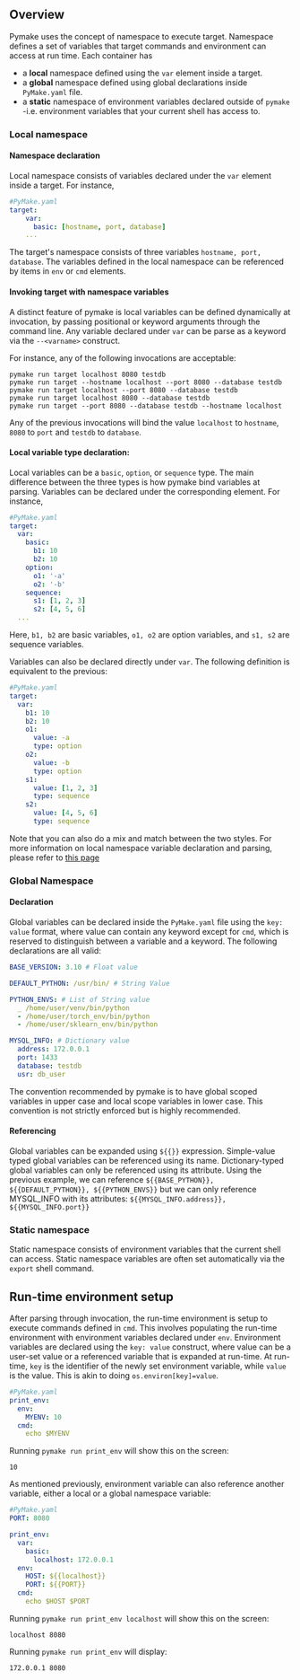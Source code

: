 ## Overview 

Pymake uses the concept of namespace to execute target. Namespace defines a set of variables that target commands and
environment can access at run time. Each container has 

- a **local** namespace defined using the `var` element inside a target.
- a **global** namespace defined using global declarations inside `PyMake.yaml` file.
- a **static** namespace of environment variables declared outside of `pymake` -i.e. environment variables that your current shell has access to.

### Local namespace

#### Namespace declaration

Local namespace consists of variables declared under the `var` element inside a target. For instance,

```yaml
#PyMake.yaml
target:
    var:
      basic: [hostname, port, database]
    ...
```
The target's namespace consists of three variables `hostname, port, database`. The variables defined in the local namespace
can be referenced by items in `env` or `cmd` elements. 

#### Invoking target with namespace variables

A distinct feature of pymake is local variables can be defined dynamically
at invocation, by passing positional or keyword arguments through the command line. 
Any variable declared under `var` can be parse as a keyword via the `--<varname>` construct.

For instance, any of the following invocations are acceptable:

```commandline
pymake run target localhost 8080 testdb
pymake run target --hostname localhost --port 8080 --database testdb
pymake run target localhost --port 8080 --database testdb 
pymake run target localhost 8080 --database testdb 
pymake run target --port 8080 --database testdb --hostname localhost 
```
Any of the previous invocations will bind the value `localhost` to `hostname`, `8080` to `port` and `testdb` to `database`.

#### Local variable type declaration:

Local variables can be a `basic`, `option`, or `sequence` type. The main difference between the three types is how pymake 
bind variables at parsing. Variables can be declared under the corresponding element. For instance, 

```yaml
#PyMake.yaml 
target:
  var:
    basic:
      b1: 10
      b2: 10
    option:
      o1: '-a'
      o2: '-b'
    sequence:
      s1: [1, 2, 3]
      s2: [4, 5, 6]
  ...
```
Here, `b1, b2` are basic variables, `o1, o2` are option variables, and `s1, s2` are sequence variables.

Variables can also be declared directly under `var`. The following definition is equivalent to the previous:

```yaml
#PyMake.yaml
target:
  var:
    b1: 10
    b2: 10
    o1:
      value: -a
      type: option
    o2:
      value: -b
      type: option
    s1:
      value: [1, 2, 3]
      type: sequence
    s2:
      value: [4, 5, 6]
      type: sequence
```

Note that you can also do a mix and match between the two styles. For more information on local namespace variable declaration
and parsing, please refer to [this page](var_declaration.md)



### Global Namespace

#### Declaration

Global variables can be declared inside the `PyMake.yaml` file using the `key: value` format, where value can contain any
keyword except for `cmd`, which is reserved to distinguish between a variable and a keyword. The following declarations are
all valid:

```yaml
BASE_VERSION: 3.10 # Float value

DEFAULT_PYTHON: /usr/bin/ # String Value

PYTHON_ENVS: # List of String value
  _ /home/user/venv/bin/python
  - /home/user/torch_env/bin/python
  - /home/user/sklearn_env/bin/python

MYSQL_INFO: # Dictionary value
  address: 172.0.0.1
  port: 1433
  database: testdb
  usr: db_user

```
The convention recommended by pymake is to have global scoped variables in upper case and local scope variables in lower case.
This convention is not strictly enforced but is highly recommended. 

#### Referencing 

Global variables can be expanded using `${{}}` expression. Simple-value typed global variables can be referenced using its name.
Dictionary-typed global variables can only be referenced using its attribute. Using the previous example, we 
can reference `${{BASE_PYTHON}}, ${{DEFAULT_PYTHON}}, ${{PYTHON_ENVS}}` but we can only reference 
MYSQL_INFO with its attributes: `${{MYSQL_INFO.address}}, ${{MYSQL_INFO.port}}`



### Static namespace

Static namespace consists of environment variables that the current shell can access. Static namespace variables are often
set automatically via the `export` shell command.


## Run-time environment setup 

After parsing through invocation, the run-time environment is setup to execute commands defined in `cmd`. This involves
populating the run-time environment with environment variables declared under `env`. Environment variables are declared using 
the `key: value` construct, where value can be a user-set value or a referenced variable that is expanded at run-time. At run-time,
`key` is the identifier of the newly set environment variable, while `value` is the value. This is akin to doing 
`os.environ[key]=value`. 

```yaml
#PyMake.yaml
print_env:
  env:
    MYENV: 10
  cmd:
    echo $MYENV
```

Running `pymake run print_env` will show this on the screen:
```
10
```

As mentioned previously, environment variable can also reference another variable, either a local or a global namespace 
variable: 

```yaml
#PyMake.yaml
PORT: 8080

print_env:
  var:
    basic:
      localhost: 172.0.0.1
  env:
    HOST: ${{localhost}}
    PORT: ${{PORT}}
  cmd:
    echo $HOST $PORT
```

Running `pymake run print_env localhost` will show this on the screen:
```
localhost 8080
```

Running `pymake run print_env` will display:
```
172.0.0.1 8080
```


